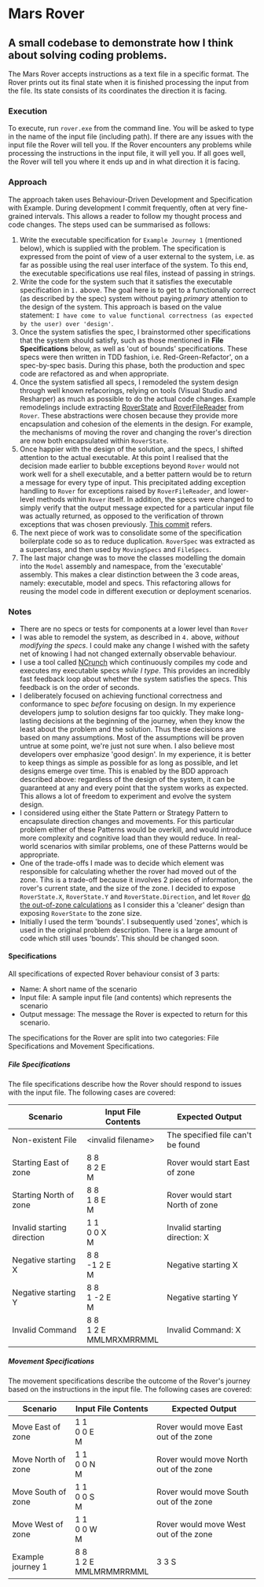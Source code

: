 # Mars Rover

## A small codebase to demonstrate how I think about solving coding problems. 

The Mars Rover accepts instructions as a text file in a specific format. The Rover prints out its final state when it is finished processing the input from the file. Its state consists of its coordinates the direction it is facing.

### Execution
To execute, run `rover.exe` from the command line. You will be asked to type in the name of the input file (including path). If there are any issues with the input file the Rover will tell you. If the Rover encounters any problems while processing the instructions in the input file, it will yell you. If all goes well, the Rover will tell you where it ends up and in what direction it is facing.

### Approach
The approach taken uses Behaviour-Driven Development and Specification with Example. During development I commit frequently, often at very fine-grained intervals. This allows a reader to follow my thought process and code changes. The steps used can be summarised as follows:  
 1. Write the executable specification for `Example Journey 1` (mentioned below), which is supplied with the problem. The specification is expressed from the point of view of a user external to the system, i.e. as far as possible using the real user interface of the system. To this end, the executable specifications use real files, instead of passing in strings.
 2. Write the code for the system such that it satisfies the executable specification in `1.` above. The goal here is to get to a functionally correct (as described by the spec) system without paying *primary* attention to the design of the system. This approach is based on the value statement: `I have come to value functional correctness (as expected by the user) over 'design'`. 
 3. Once the system satisfies the spec, I brainstormed other specifications that the system should satisfy, such as those mentioned in **File Specifications** below, as well as 'out of bounds' specifications. These specs were then written in TDD fashion, i.e. Red-Green-Refactor', on a spec-by-spec basis. During this phase, both the production and spec code are refactored as and when appropriate.
 4. Once the system satisfied all specs, I remodeled the system design through well known refacorings, relying on tools (Visual Studio and Resharper) as much as possible to do the actual code changes. Example remodelings include extracting [RoverState](https://github.com/joshilewis/marsrover/commit/31acef11934401f3a2852e8b97f404dd8c060258) and [RoverFileReader](https://github.com/joshilewis/marsrover/commit/f68277d8d8a531fa812bef695db5f18ff0ceb4e2) from `Rover`. These abstractions were chosen because they provide more encapsulation and cohesion of the elements in the design. For example, the mechanisms of moving the rover and changing the rover's direction are now both encapsulated within `RoverState`. 
 5. Once happier with the design of the solution, and the specs, I shifted attention to the actual executable. At this point I realised that the decision made earlier to bubble exceptions beyond `Rover` would not work well for a shell executable, and a better pattern would be to return a message for every type of input. This precipitated adding exception handling to `Rover` for exceptions raised by `RoverFileReader`, and lower-level methods within `Rover` itself. In addition, the specs were changed to simply verify that the output message expected for a particular input file was actually returned, as opposed to the verification of thrown exceptions that was chosen previously. [This commit](https://github.com/joshilewis/marsrover/commit/8b6e1f09992bb0347345f376416698a28c23e6ff) refers.
 6. The next piece of work was to consolidate some of the specification boilerplate code so as to reduce duplication. `RoverSpec` was extracted as a superclass, and then used by `MovingSpecs` and `FileSpecs`.
 7. The last major change was to move the classes modelling the domain into the `Model` assembly and namespace, from the 'executable' assembly. This makes a clear distinction between the 3 code areas, namely: executable, model and specs. This refactoring allows for reusing the model code in different execution or deployment scenarios.

 ### Notes
  * There are no specs or tests for components at a lower level than `Rover`
  * I was able to remodel the system, as described in `4.` above, *without modifying the specs*. I could make any change I wished with the safety net of knowing I had not changed externally observable behaviour.
  * I use a tool called [NCrunch]() which continuously compiles my code and executes my executable specs *while I type*. This provides an incredibly fast feedback loop about whether the system satisfies the specs. This feedback is on the order of seconds.
  * I deliberately focused on achieving functional correctness and conformance to spec *before* focusing on design. In my experience developers jump to solution designs far too quickly. They make long-lasting decisions at the beginning of the journey, when they know the least about the problem and the solution. Thus these decisions are based on many assumptions. Most of the assumptions will be proven untrue at some point, we're just not sure when. I also believe most developers over emphasize 'good design'. In my experience, it is better to keep things as simple as possible for as long as possible, and let designs emerge over time. This is enabled by the BDD approach described above: regardless of the design of the system, it can be guaranteed at any and every point that the system works as expected. This allows a lot of freedom to experiment and evolve the system design.
  * I considered using either the State Pattern or Strategy Pattern to encapsulate direction changes and movements. For this particular problem either of these Patterns would be overkill, and would introduce more complexity and cognitive load than they would reduce. In real-world scenarios with similar problems, one of these Patterns would be appropriate.
  * One of the trade-offs I made was to decide which element was responsible for calculating whether the rover had moved out of the zone. Tihs is a trade-off because it involves 2 pieces of information, the rover's current state, and the size of the zone. I decided to expose `RoverState.X`, `RoverState.Y` and `RoverState.Direction`, and let `Rover` [do the out-of-zone calculations](https://github.com/joshilewis/marsrover/blob/31acef11934401f3a2852e8b97f404dd8c060258/Console/Rover.cs#L93-L96) as I consider this a 'cleaner' design than exposing `RoverState` to the zone size.
  * Initially I used the term 'bounds'. I subsequently used 'zones', which is used in the original problem description. There is a large amount of code which still uses 'bounds'. This should be changed soon.

#### Specifications
All specifications of expected Rover behaviour consist of 3 parts:
 * Name: A short name of the scenario
 * Input file: A sample input file (and contents) which represents the scenario
 * Output message: The message the Rover is expected to return for this scenario.

The specifications for the Rover are split into two categories: File Specifications and Movement Specifications. 

##### File Specifications
The file specifications describe how the Rover should respond to issues with the input file. The following cases are covered:  

**Scenario**|**Input File Contents**|**Expected Output**  
---|---|---  
Non-existent File|\<invalid filename>|The specified file can't be found
Starting East of zone|8 8<br>8 2 E<br>M|Rover would start East of zone
Starting North of zone|8 8<br>1 8 E<br>M|Rover would start North of zone
Invalid starting direction|1 1<br>0 0 X<br>M|Invalid starting direction: X
Negative starting X|8 8<br>-1 2 E<br>M|Negative starting X
Negative starting Y|8 8<br>1 -2 E<br>M|Negative starting Y
Invalid Command|8 8<br>1 2 E<br>MMLMRXMRRMML|Invalid Command: X

##### Movement Specifications
The movement specifications describe the outcome of the Rover's journey based on the instructions in the input file. The following cases are covered:  

**Scenario**|**Input File Contents**|**Expected Output**  
---|---|---  
Move East of zone|1 1<br>0 0 E<br>M|Rover would move East out of the zone
Move North of zone|1 1<br>0 0 N<br>M|Rover would move North out of the zone
Move South of zone|1 1<br>0 0 S<br>M|Rover would move South out of the zone
Move West of zone|1 1<br>0 0 W<br>M|Rover would move West out of the zone
Example journey 1|8 8<br>1 2 E<br>MMLMRMMRRMML|3 3 S
